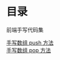 # 目录

前端手写代码集

[手写数组 push 方法](https://github.com/ricksunxxx/handwritten-code/blob/main/src/array-push.js)<br/>
[手写数组 pop 方法](https://github.com/ricksunxxx/handwritten-code/blob/main/src/array-pop.js)<br/>
